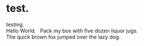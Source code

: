 # test.  
testing.  
Hello World.  
Pack my box with five dozen liquor jugs.  
The quick brown fox jumped over the lazy dog.   
